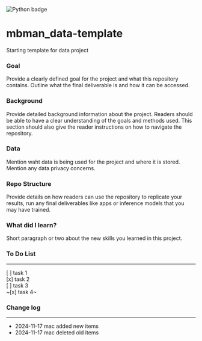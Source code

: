 ![Python badge](https://img.shields.io/badge/Python-3776AB?style=for-the-badge&logo=python&logoColor=white)

# mbman_data-template

Starting template for data project

### Goal

Provide a clearly defined goal for the project and what this repository contains. Outline what the final deliverable is and how it can be accessed.

### Background

Provide detailed background information about the project. Readers should be able to have a clear understanding of the goals and methods used. This section should also give the reader instructions on how to navigate the repository.

### Data

Mention waht data is being used for the project and where it is stored. Mention any data privacy concerns.

### Repo Structure

Provide details on how readers can use the repository to replicate your results, run any final deliverables like apps or inference models that you may have trained.

### What did I learn?

Short paragraph or two about the new skills you learned in this project.

### To Do List

---

[ ] task 1  
[x] task 2  
[ ] task 3  
~[x] task 4~

### Change log

---

- 2024-11-17 mac added new items
- 2024-11-17 mac deleted old items
